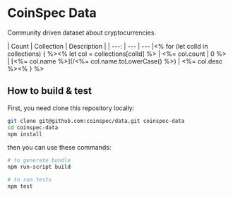 # CoinSpec Data

Community driven dataset about cryptocurrencies.

| Count | Collection | Description |
| ---: | --- |  --- |<% for (let colId in collections) { %><% let col = collections[colId] %>
| <%= col.count | 0 %> | [<%= col.name %>](/<%= col.name.toLowerCase() %>) | <%= col.desc %><% } %>

## How to build & test

First, you need clone this repository locally:
```bash
git clone git@github.com:coinspec/data.git coinspec-data
cd coinspec-data
npm install
```

then you can use these commands:
```bash
# to generate bundle
npm run-script build

# to run tests
npm test 
```
